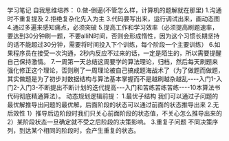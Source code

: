学习笔记
自我思维培养：
0.做-倒逼(不管怎么样，计算机的题解就在那里)
1.沟通时不重复提及
2.拒绝复杂化先入为主
3.代码要写出来，运行调试出来，画动态图
4.通过多遍来感知痛点，必须突破
5.提高工作和学习效率（必须提高刷题速率，要达到30分钟刷一题，不要alliN时间，否则会形成惰性，因为这个习惯长期坚持的话不能超过30分钟，需要将时间投入下个训练，每个阶段一个主要训练）
6.如果程序员在接受一次沟通，2秒内反应不过来的话，一定是陌生的，所以需要提醒自己保持激情。
7.一周第一天总结这周要学的算法理论，归档，然后每天刷题来强化修正这个理论，否则刷了一周理论被自己搞成题海战术了（为了做题而做题，其实做题是为了初步对数据结构与算法基本掌握而不是越刷越杂越乱----入门1-入门2-入门3-不断提出不断计划的迭代提高---入门和苦练苦练苦练----10本算法书代码彻底精通算法）。
动态规划逻辑前提：
1.最优子结构
我们可以通过子问题的最优解推导出问题的最优解，后面阶段的状态可以通过前面的状态推导出来
2.无后效性
1）推导后边阶段时我们只关心前面阶段的状态值，不关心怎么推导出来的2）某阶段状态一旦确定就不受之后阶段的决策影响。
3.重复子问题
不同决策序列，到达某个相同的阶段时，会产生重复的状态。

